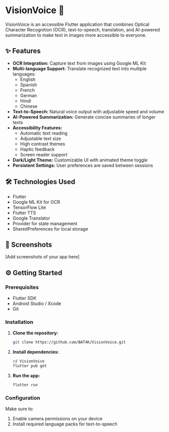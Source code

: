 # VisionVoice 📱
VisionVoice is an accessible Flutter application that combines Optical Character Recognition (OCR), text-to-speech, translation, and AI-powered summarization to make text in images more accessible to everyone.

## ✨ Features
- **OCR Integration:** Capture text from images using Google ML Kit
- **Multi-language Support:** Translate recognized text into multiple languages:
  - English
  - Spanish
  - French
  - German
  - Hindi
  - Chinese
- **Text-to-Speech:** Natural voice output with adjustable speed and volume
- **AI-Powered Summarization:** Generate concise summaries of longer texts
- **Accessibility Features:**
  - Automatic text reading
  - Adjustable text size
  - High contrast themes
  - Haptic feedback
  - Screen reader support
- **Dark/Light Theme:** Customizable UI with animated theme toggle
- **Persistent Settings:** User preferences are saved between sessions
## 🛠️ Technologies Used
  - Flutter
  - Google ML Kit for OCR
  - TensorFlow Lite
  - Flutter TTS
  - Google Translator
  - Provider for state management
  - SharedPreferences for local storage
## 📱 Screenshots
[Add screenshots of your app here]
## ⚙️ Getting Started
### Prerequisites
- Flutter SDK
- Android Studio / Xcode
- Git
### Installation
1. **Clone the repository:**
   ```bash
   git clone https://github.com/BAT4K/VisionVoice.git
2. **Install dependencies:**
   ```bash
   cd VisionVoice
   flutter pub get
3. **Run the app:**
   ```bash
   flutter run
### Configuration
Make sure to:
  1. Enable camera permissions on your device
  2. Install required language packs for text-to-speech



 
